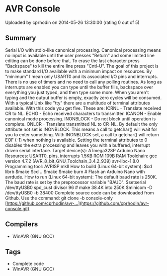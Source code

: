 # AVR Console

Uploaded by cprhodin on 2014-05-26 13:30:00 (rating 0 out of 5)

## Summary

Serial I/O with stdio-like canonical processing. Canonical processing means no input is available until the user presses "Return" and some limited line editing can be done before that. To erase the last character press "Backspace" to kill the entire line press "Cntl-U". The goal of this project is to make standard I/O available with a minimum impact on resources. By "minimum" I mean only USART0 and its associated I/O pins and interrupts. There is no use of timers and no need to call any polling routines. As long as interrupts are enabled you can type until the buffer fills, backspace over everything you just typed, and then type some more. When you aren't typing and the output buffer is empty, exactly zero cycles will be consumed. With a typical Unix like "tty" there are a multitude of terminal attributes available. With this code you get five. These are: ICRNL - Translate received CR to NL. ECHO - Echo received characters to transmitter. ICANON - Enable canonical mode processing. INONBLOCK - Do not block until operation is complete. ONLCR - Translate transmitted NL to CR-NL. By default the only attribute not set is INONBLOCK. This means a call to getchar() will wait for you to enter something. With INONBLOCK set, a call to getchar() will return EOF (-1) when nothing is available. Setting the terminal attributes to 0 disables the extra processing and leaves you with a buffered, interrupt driven serial interface. Target device(s): ATmega328P Arduino Nano Resources: USART0, pins, interrupts 1.5KB ROM 109B RAM Toolchain: gcc version 4.7.2 (AVR\_8\_bit\_GNU\_Toolchain\_3.4.2\_939) avr-libc-1.8.0 Programming tool: AVRISP mkII How to build (Linux 64-bit system): $cd librb $make $cd .. $make $make burn # Flash an Arduino Nano with avrdude. How to run (Linux 64-bit system): The default baud rate is 250K. The baud rate is set by the preprocessor variable "BAUD". $setserial /dev/ttyUSB0 spd\_cust divisor 96 # make 38.4K into 250K $minicom -D /dev/ttyUSB0 -b 38400 Complete source code can be downloaded from Github. Use the command: git clone -b console-only [https://github.com/cprhodin/avr-...](https://github.com/cprhodin/avr-console.git)

## Compilers

- WinAVR (GNU GCC)

## Tags

- Complete code
- WinAVR (GNU GCC)
